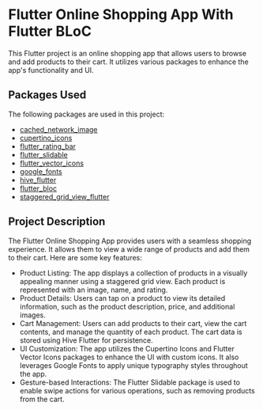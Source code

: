 # Flutter Online Shopping App With Flutter BLoC

This Flutter project is an online shopping app that allows users to browse and add products to their cart. It utilizes various packages to enhance the app's functionality and UI.

## Packages Used

The following packages are used in this project:

- [cached_network_image](https://pub.dev/packages/cached_network_image)
- [cupertino_icons](https://pub.dev/packages/cupertino_icons)
- [flutter_rating_bar](https://pub.dev/packages/flutter_rating_bar)
- [flutter_slidable](https://pub.dev/packages/flutter_slidable)
- [flutter_vector_icons](https://pub.dev/packages/flutter_vector_icons)
- [google_fonts](https://pub.dev/packages/google_fonts)
- [hive_flutter](https://pub.dev/packages/hive_flutter)
- [flutter_bloc](https://pub.dev/packages/flutter_bloc)
- [staggered_grid_view_flutter](https://pub.dev/packages/staggered_grid_view_flutter)

## Project Description

The Flutter Online Shopping App provides users with a seamless shopping experience. It allows them to view a wide range of products and add them to their cart. Here are some key features:

- Product Listing: The app displays a collection of products in a visually appealing manner using a staggered grid view. Each product is represented with an image, name, and rating.
- Product Details: Users can tap on a product to view its detailed information, such as the product description, price, and additional images.
- Cart Management: Users can add products to their cart, view the cart contents, and manage the quantity of each product. The cart data is stored using Hive Flutter for persistence.
- UI Customization: The app utilizes the Cupertino Icons and Flutter Vector Icons packages to enhance the UI with custom icons. It also leverages Google Fonts to apply unique typography styles throughout the app.
- Gesture-based Interactions: The Flutter Slidable package is used to enable swipe actions for various operations, such as removing products from the cart.
